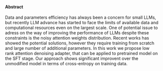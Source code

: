 #### Abstract 
Data and parameters efficiency has always been a concern for small LLMs, but recently LLM advance has started to face the limits of available data and computational resources even on the largest scale. One of potential issue to adress on the way of improving the performance of LLMs despite these constraints is the noisy attention weights distribution. Recent works has showed the potential solutions, however they require training from scratch and large number of additional parameters. In this work we propose low rank attention denoising adapter, that can be applied to pretrained model on the SFT stage. Our approach shows significant improvent over the unmodified model in terms of cross-entropy on training data.
